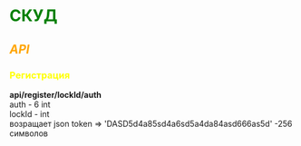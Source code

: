 # <b style=color:green> СКУД </b>

<h2 style=color:orange ><i>API</i></h2>

<h3 style=color:yellow> Регистрация </h3>
<b> api/register/lockId/auth </b>
 <br>
auth - 6 int <br>
lockId - int <br>
возращает json token => 'DASD5d4a85sd4a6sd5a4da84asd666as5d' -256 символов 
